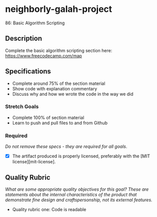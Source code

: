 # neighborly-galah-project
86: Basic Algorithm Scripting

## Description

Complete the basic algorithm scripting section here:
https://www.freecodecamp.com/map
## Specifications
- Complete around 75% of the section material
- Show code with explanation commentary
- Discuss why and how we wrote the code in the way we did


### Stretch Goals
- Complete 100% of section material
- Learn to push and pull files to and from Github

### Required

_Do not remove these specs - they are required for all goals_.
- [x] The artifact produced is properly licensed, preferably with the [MIT license][mit-license].
## Quality Rubric

_What are some appropriate quality objectives for this goal? These are statements about the internal characteristics of the product that demonstrate fine design and craftspersonship, not its external features._
- Quality rubric one: Code is readable
